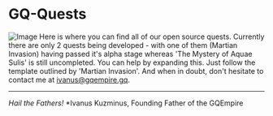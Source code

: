 # GQ-Quests
![Image](https://img.shields.io/badge/number%20of%20finished%20quests-1-red.svg)
Here is where you can find all of our open source quests.
Currently there are only 2 quests being developed - with one of them (Martian Invasion) having passed it's alpha stage whereas 'The Mystery of Aquae Sulis' is still uncompleted.
You can help by expanding this. Just follow the template outlined by 'Martian Invasion'.
And when in doubt, don't hesitate to contact me at ivanus@gqempire.gq.

***

*Hail the Fathers!*
*Ivanus Kuzminus, Founding Father of the GQEmpire
